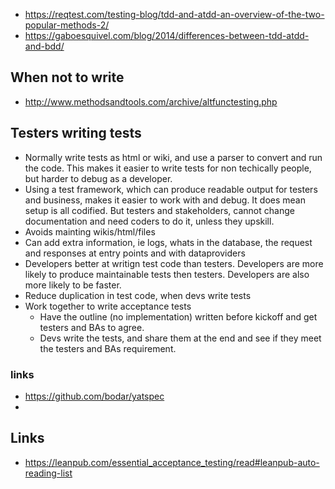 - https://reqtest.com/testing-blog/tdd-and-atdd-an-overview-of-the-two-popular-methods-2/
- https://gaboesquivel.com/blog/2014/differences-between-tdd-atdd-and-bdd/

## When not to write

- http://www.methodsandtools.com/archive/altfunctesting.php

## Testers writing tests

- Normally write tests as html or wiki, and use a parser to convert and run the code. This makes it easier to write tests for non techically people, but harder to debug as a developer.
- Using a test framework, which can produce readable output for testers and business, makes it easier to work with and debug. It does mean setup is all codified. But testers and stakeholders, cannot change documentation and need coders to do it, unless they upskill.
- Avoids mainting wikis/html/files
- Can add extra information, ie logs, whats in the database, the request and responses at entry points and with dataproviders
- Developers better at writign test code than testers. Developers are more likely to produce maintainable tests then testers. Developers are also more likely to be faster.
- Reduce duplication in test code, when devs write tests
- Work together to write acceptance tests
  - Have the outline (no implementation) written before kickoff and get testers and BAs to agree.
  - Devs write the tests, and share them at the end and see if they meet the testers and BAs requirement.

### links

- https://github.com/bodar/yatspec
-

## Links

- https://leanpub.com/essential_acceptance_testing/read#leanpub-auto-reading-list
